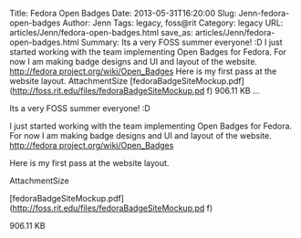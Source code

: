Title: Fedora Open Badges
Date: 2013-05-31T16:20:00
Slug: Jenn-fedora-open-badges
Author: Jenn
Tags: legacy, foss@rit
Category: legacy
URL: articles/Jenn/fedora-open-badges.html
save_as: articles/Jenn/fedora-open-badges.html
Summary: Its a very FOSS summer everyone! :D  I just started working with the team implementing Open Badges for Fedora. For now I am making badge designs and UI and layout of the website. [http://fedora project.org/wiki/Open_Badges](http://fedoraproject.org/wiki/Open_Badges)  Here is my first pass at the website layout.  AttachmentSize  [fedoraBadgeSiteMockup.pdf](http://foss.rit.edu/files/fedoraBadgeSiteMockup.pd f)  906.11 KB   ... 

Its a very FOSS summer everyone! :D

I just started working with the team implementing Open Badges for Fedora. For
now I am making badge designs and UI and layout of the website. [http://fedora
project.org/wiki/Open_Badges](http://fedoraproject.org/wiki/Open_Badges)

Here is my first pass at the website layout.

AttachmentSize

[fedoraBadgeSiteMockup.pdf](http://foss.rit.edu/files/fedoraBadgeSiteMockup.pd
f)

906.11 KB

